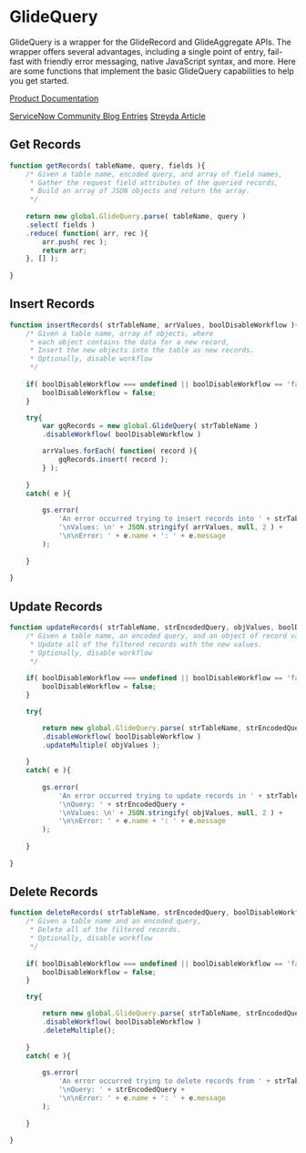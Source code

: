# GlideQuery

GlideQuery is a wrapper for the GlideRecord and GlideAggregate APIs. The wrapper offers several advantages, including a single point of entry, fail-fast with friendly error messaging, native JavaScript syntax, and more. Here are some functions that implement the basic GlideQuery capabilities to help you get started.

[Product Documentation](https://docs.servicenow.com/bundle/tokyo-application-development/page/app-store/dev_portal/API_reference/GlideQuery/concept/GlideQueryGlobalAPI.html)

[ServiceNow Community Blog Entries](https://developer.servicenow.com/blog.do?p=/tags/glidequery/) 
[Streyda Article](https://www.streyda.eu/post/gliderecordorglidequery)


## Get Records
```javascript
function getRecords( tableName, query, fields ){
	/* Given a table name, encoded query, and array of field names,
	 * Gather the request field attributes of the queried records,
	 * Build an array of JSON objects and return the array.
	 */
	 	
	return new global.GlideQuery.parse( tableName, query )
	.select( fields )
	.reduce( function( arr, rec ){
		arr.push( rec );
		return arr;
	}, [] );
	
}
```

## Insert Records
```javascript
function insertRecords( strTableName, arrValues, boolDisableWorkflow ){
	/* Given a table name, array of objects, where
	 * each object contains the data for a new record,
	 * Insert the new objects into the table as new records.
	 * Optionally, disable workflow
	 */
	 	
	if( boolDisableWorkflow === undefined || boolDisableWorkflow == 'false' ){
		boolDisableWorkflow = false;
	}

	try{
		var gqRecords = new global.GlideQuery( strTableName )
		.disableWorkflow( boolDisableWorkflow )

		arrValues.forEach( function( record ){
			gqRecords.insert( record );
		} );
		
	}
	catch( e ){
	
		gs.error( 
			'An error occurred trying to insert records into ' + strTableName + 
			'\nValues: \n' + JSON.stringify( arrValues, null, 2 ) + 
			'\n\nError: ' + e.name + ': ' + e.message 
		);
		
	}
	
}

```

## Update Records
```javascript
function updateRecords( strTableName, strEncodedQuery, objValues, boolDisableWorkflow ){
	/* Given a table name, an encoded query, and an object of record values,
	 * Update all of the filtered records with the new values.
	 * Optionally, disable workflow
	 */
	 	
	if( boolDisableWorkflow === undefined || boolDisableWorkflow == 'false' ){
		boolDisableWorkflow = false;
	}

	try{

		return new global.GlideQuery.parse( strTableName, strEncodedQuery )
		.disableWorkflow( boolDisableWorkflow )
		.updateMultiple( objValues );
	
	}
	catch( e ){
	
		gs.error( 
			'An error occurred trying to update records in ' + strTableName + 
			'\nQuery: ' + strEncodedQuery + 
			'\nValues: \n' + JSON.stringify( objValues, null, 2 ) + 
			'\n\nError: ' + e.name + ': ' + e.message 
		);
		
	}
	
}

```

## Delete Records
```javascript
function deleteRecords( strTableName, strEncodedQuery, boolDisableWorkflow ){
	/* Given a table name and an encoded query,
	 * Delete all of the filtered records.
	 * Optionally, disable workflow
	 */
	 	
	if( boolDisableWorkflow === undefined || boolDisableWorkflow == 'false' ){
		boolDisableWorkflow = false;
	}

	try{

		return new global.GlideQuery.parse( strTableName, strEncodedQuery )
		.disableWorkflow( boolDisableWorkflow )
		.deleteMultiple();
	
	}
	catch( e ){
	
		gs.error( 
			'An error occurred trying to delete records from ' + strTableName + 
			'\nQuery: ' + strEncodedQuery + 
			'\n\nError: ' + e.name + ': ' + e.message 
		);
		
	}
	
}

```